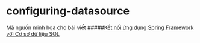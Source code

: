 # configuring-datasource
Mã nguồn minh họa cho bài viết
#####[Kết nối ứng dụng Spring Framework với Cơ sở dữ liệu SQL](http://smartjob.vn/ket-noi-ung-dung-spring-framework-voi-co-so-du-lieu-sql-4501/)

